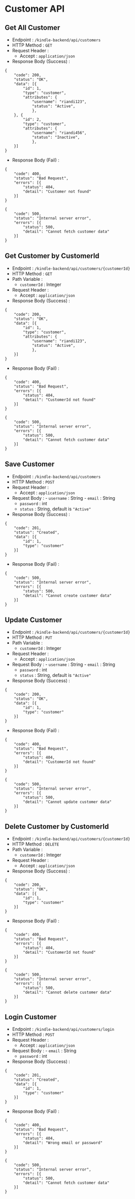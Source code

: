 # Customer API

## Get All Customer
- Endpoint : `/kindle-backend/api/customers`
- HTTP Method : `GET`
- Request Header :
	- Accept : `application/json`
- Response Body (Success) :
```
{
	"code": 200,
	"status": "OK",
	"data": [{
		"id": 1,
		"type": "customer",
		"attributes": {
			"username": "riandi123",
			"status": "Active",
    		},
	}, {
		"id": 2,
		"type": "customer",
		"attributes": {
			"username": "riandi456",
			"status": "Inactive",
    		},
	}]
}
```
- Response Body (Fail) :
```
{
	"code": 400,
	"status": "Bad Request",
	"errors": [{
		"status": 404,
		"detail": "Customer not found"
	}]
}
```
```
{
	"code": 500,
	"status": "Internal server error",
	"errors": [{
		"status": 500,
		"detail": "Cannot fetch customer data"
	}]
}
```

## Get Customer by CustomerId
- Endpoint : `/kindle-backend/api/customers/{customerId}`
- HTTP Method : `GET`
- Path Variable :
	- `customerId` : Integer
- Request Header :
	- Accept : `application/json`
- Response Body (Success) :
```
{
	"code": 200,
	"status": "OK",
	"data": [{
		"id": 1,
		"type": "customer",
		"attributes": {
			"username": "riandi123",
			"status": "Active",
    		},
	}]
}
```
- Response Body (Fail) :
```
{
	"code": 400,
	"status": "Bad Request",
	"errors": [{
		"status": 404,
		"detail": "CustomerId not found"
	}]
}
```
```
{
	"code": 500,
	"status": "Internal server error",
	"errors": [{
		"status": 500,
		"detail": "Cannot fetch customer data"
	}]
}
```

## Save Customer
- Endpoint : `/kindle-backend/api/customers`
- HTTP Method : `POST`
- Request Header :
	- Accept : `application/json`
- Request Body :
    	- `username` : String
    	- `email` : String
	- `password` : int
	- `status` : String, default is `"Active"`
- Response Body (Success) :
```
{
	"code": 201,
	"status": "Created",
	"data": [{
		"id": 1,
		"type": "customer"
	}]
}
```
- Response Body (Fail) :
```
{
	"code": 500,
	"status": "Internal server error",
	"errors": [{
		"status": 500,
		"detail": "Cannot create customer data"
	}]
}
```

## Update Customer
- Endpoint : `/kindle-backend/api/customers/{customerId}`
- HTTP Method : `PUT`
- Path Variable :
	- `customerId` : Integer
- Request Header :
	- Accept : `application/json`
- Request Body :
    	- `username` : String
    	- `email` : String
	- `password` : int
	- `status` : String, default is `"Active"`
- Response Body (Success) :
```
{
	"code": 200,
	"status": "OK",
	"data": [{
		"id": 1,
		"type": "customer"
	}]
}
```
- Response Body (Fail) :
```
{
	"code": 400,
	"status": "Bad Request",
	"errors": [{
		"status": 404,
		"detail": "CustomerId not found"
	}]
}
```
```
{
	"code": 500,
	"status": "Internal server error",
	"errors": [{
		"status": 500,
		"detail": "Cannot update customer data"
	}]
}
```

## Delete Customer by CustomerId
- Endpoint : `/kindle-backend/api/customers/{customerId}`
- HTTP Method : `DELETE`
- Path Variable :
	- `customerId` : Integer
- Request Header :
	- Accept : `application/json`
- Response Body (Success) :
```
{
	"code": 200,
	"status": "OK",
	"data": [{
		"id": 1,
		"type": "customer"
	}]
}
```
- Response Body (Fail) :
```
{
	"code": 400,
	"status": "Bad Request",
	"errors": [{
		"status": 404,
		"detail": "CustomerId not found"
	}]
}
```
```
{
	"code": 500,
	"status": "Internal server error",
	"errors": [{
		"status": 500,
		"detail": "Cannot delete customer data"
	}]
}
```

## Login Customer
- Endpoint : `/kindle-backend/api/customers/login`
- HTTP Method : `POST`
- Request Header :
	- Accept : `application/json`
- Request Body :
    	- `email` : String
	- `password` : int
- Response Body (Success) :
```
{
	"code": 201,
	"status": "Created",
	"data": [{
		"id": 1,
		"type": "customer"
	}]
}
```
- Response Body (Fail) :
```
{
	"code": 400,
	"status": "Bad Request",
	"errors": [{
		"status": 404,
		"detail": "Wrong email or password"
	}]
}
```
```
{
	"code": 500,
	"status": "Internal server error",
	"errors": [{
		"status": 500,
		"detail": "Cannot fetch customer data"
	}]
}
```
